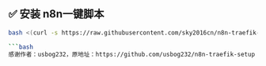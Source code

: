 ## ✅ 安装 n8n一键脚本

```bash
bash <(curl -s https://raw.githubusercontent.com/sky2016cn/n8n-traefik-setup-backup/refs/heads/main/install-n8n.sh)

```bash
感谢作者：usbog232，原地址：https://github.com/usbog232/n8n-traefik-setup



